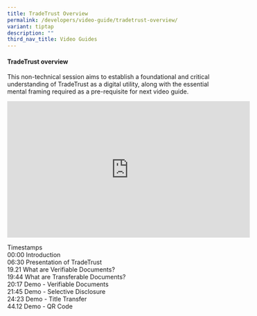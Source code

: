 ```yaml
---
title: TradeTrust Overview
permalink: /developers/video-guide/tradetrust-overview/
variant: tiptap
description: ""
third_nav_title: Video Guides
---
```

<h4>TradeTrust overview</h4>
<p>This non-technical session aims to establish a foundational and critical
understanding of TradeTrust as a digital utility, along with the essential
mental framing required as a pre-requisite for next video guide.</p>
<p></p>
<div class="iframe-wrapper">
<iframe height="315" width="560" allowfullscreen="true" frameborder="0" src="https://www.youtube.com/embed/NcR1M9NJ-PE?si=Ob2Ix-PNVALi4CQV"></iframe>
</div>
<p></p>
<p>Timestamps
<br>00:00 Introduction
<br>06:30 Presentation of TradeTrust
<br>19.21 What are Verifiable Documents?
<br>19:44 What are Transferable Documents?
<br>20:17 Demo - Verifiable Documents
<br>21:45 Demo - Selective Disclosure
<br>24:23 Demo - Title Transfer
<br>44.12 Demo - QR Code</p>
<p></p>
<p></p>
<p></p>